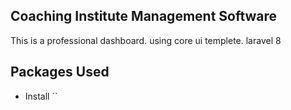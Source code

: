 ## Coaching Institute Management Software
This is a professional dashboard. using core ui templete. laravel 8
## Packages Used

- Install ``
